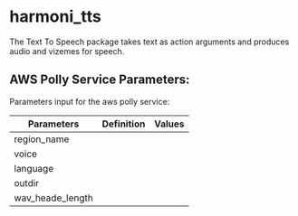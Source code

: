 # harmoni_tts

The Text To Speech package takes text as action arguments and produces audio and vizemes for speech.

## AWS Polly Service Parameters:
Parameters input for the aws polly service: 

| Parameters           | Definition | Values |
|----------------------|------------|--------|
|region_name           |            |        |
|voice                 |            |        |
|language              |            |        |
|outdir                |            |        |
|wav_heade_length      |            |        |
